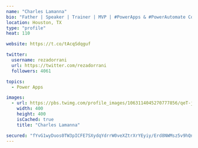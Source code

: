 ```yaml
---
name: "Charles Lamanna"
bio: "Father | Speaker | Trainer | MVP | #PowerApps & #PowerAutomate Community Super User | YouTuber Right-pointing triangle http://youtube.com/c/rezadorrani | Learn - Share - Clockwise rightwards and leftwards open circle arrows"
location: Houston, TX
type: "profile"
heat: 110

website: https://t.co/tAcqSdqguf

twitter:
  username: rezadorrani
  url: https://twitter.com/rezadorrani
  followers: 4061

topics:
  - Power Apps

images:
  - url: https://pbs.twimg.com/profile_images/1063114045270777856/qeT-jpWr_400x400.jpg
    width: 400
    height: 400
    isCached: true
    title: "Charles Lamanna"

secured: "fYvG1wyDuos0TW3pICFE7SXydqYdrrW0veXZtrXrYEyiy/Erd8NWMsz5v9hQnLpw5w8vMSyq6hK+K5OAV02f/0XFws1UDQxLSEql5v3dGibDK6MOuzb5tN8KwqEKX9Zb52pQ/5jP72vAVWDhnbOLv2tgpqBKzd50Tf7QHvMmU4Bw7X8LZuDzNKasYHvdHDgnMw2yyeAsxQ+QVFJSavoFIce4F88wMu1HQnOhAQ7FAea9L+rTAAxSpXwedbMeSkOGenzrDdKvGWVl0eMj6hplonJPhIXzT0XO8f0mB4O8KRBHiFdQMUzwulrfB/z09Lh2XsNXYizpnQTkFtAvKOtbTdgqyMyn1apC/n7lVZS11oLzYj/HBzTUVt6hM3MC6BeR4Q9VrbgOftsrnInO69UOhWo5T3YkrH0UzDwRTHZY+VQ=;HCNs/WfZljzU2uQ7PlPWVA=="
---
```


